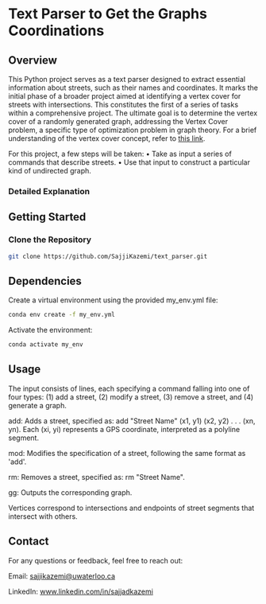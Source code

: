 # Text Parser to Get the Graphs Coordinations

## Overview

This Python project serves as a text parser designed to extract essential information about streets, such as their names and coordinates. It marks the initial phase of a broader project aimed at identifying a vertex cover for streets with intersections. This constitutes the first of a series of tasks within a comprehensive project. The ultimate goal is to determine the vertex cover of a randomly generated graph, addressing the Vertex Cover problem, a specific type of optimization problem in graph theory. For a brief understanding of the vertex cover concept, refer to [this link](https://en.wikipedia.org/wiki/Vertex_cover#:~:text=In%20graph%20theory%2C%20a%20vertex,every%20edge%20of%20the%20graph).

For this project, a few steps will be taken:
• Take as input a series of commands that describe streets.
• Use that input to construct a particular kind of undirected graph.

### Detailed Explanation

## Getting Started

### Clone the Repository

```bash
git clone https://github.com/SajjiKazemi/text_parser.git
```

## Dependencies
Create a virtual environment using the provided my_env.yml file:

```bash
conda env create -f my_env.yml
```
Activate the environment:

```bash
conda activate my_env
```

## Usage

The input consists of lines, each specifying a command falling into one of four types: (1) add a street, (2) modify a street, (3) remove a street, and (4) generate a graph.

add: Adds a street, specified as: add "Street Name" (x1, y1) (x2, y2) . . . (xn, yn). Each (xi, yi) represents a GPS coordinate, interpreted as a polyline segment.

mod: Modifies the specification of a street, following the same format as 'add'.

rm: Removes a street, specified as: rm "Street Name".

gg: Outputs the corresponding graph.

Vertices correspond to intersections and endpoints of street segments that intersect with others.

## Contact
For any questions or feedback, feel free to reach out:

Email: sajjikazemi@uwaterloo.ca

LinkedIn: www.linkedin.com/in/sajjadkazemi
